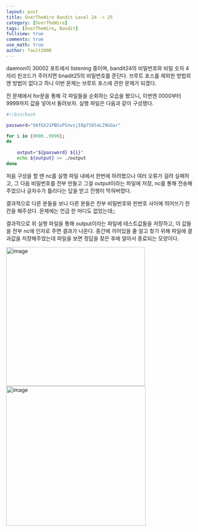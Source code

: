 ```yaml
---
layout: post
title: OverTheWire Bandit Level 24 -> 25
category: [OverTheWire]
tags: [OverTheWire, Bandit]
fullview: true
comments: true
use_math: true
author: fault2000
---
```


daemon이 30002 포트에서 listening 중이며, bandit24의 비밀번호와 비밀 숫자 4자리 핀코드가 주어지면 bnadit25의 비밀번호를 준단다. 브루트 포스를 제외한 방법외엔 방법이 없다고 하니 이번 문제는 브루트 포스에 관한 문제가 되겠다.  

전 문제에서 for문을 통해 각 파일들을 순회하는 모습을 봤으니, 이번엔 0000부터 9999까지 값을 넣어서 돌려보자. 실행 파일은 다음과 같이 구성했다.

```sh
#!/bin/bash

password="VAfGXJ1PBSsPSnvsjI8p759leLZ9GGar"

for i in {0000..9999};
do
    
    output="${password} ${i}"
    echo ${output} >> ./output
done
```

처음 구성을 할 땐 nc를 실행 파일 내에서 한번에 하려했으나 여러 오류가 걸려 실패하고, 그 다음 비밀번호를 전부 만들고 그걸 output이라는 파일에 저장, nc를 통해 전송해주었으나 글자수가 틀리다는 답을 받고 진행이 막혀버렸다.  

결과적으로 다른 분들을 보니 다른 분들은 전부 비밀번호와 핀번호 사이에 띄어쓰기 한 칸을 해주셨다. 문제에는 언급 한 마디도 없었는데;;  

결과적으로 위 실행 파일을 통해 output이라는 파일에 테스트값들을 저장하고, 이 값들을 전부 nc에 인자로 주면 결과가 나온다. 중간에 끼어있을 줄 알고 찾기 위해 파일에 결과값을 저장해주었는데 파일을 보면 정답을 찾은 후에 알아서 종료되는 모양이다.  

<img width="373" alt="image" src="https://user-images.githubusercontent.com/73513005/192370598-73d46839-6673-4a5e-b274-bd7f32d07dc9.png">  

<img width="375" alt="image" src="https://user-images.githubusercontent.com/73513005/192370681-7931ce81-c136-46e6-9580-2f9fff4ad36f.png">